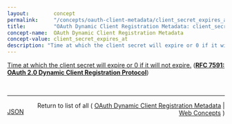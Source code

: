 ```yaml
---
layout:        concept
permalink:     "/concepts/oauth-client-metadata/client_secret_expires_at"
title:         "OAuth Dynamic Client Registration Metadata: client_secret_expires_at"
concept-name:  OAuth Dynamic Client Registration Metadata
concept-value: client_secret_expires_at
description: "Time at which the client secret will expire or 0 if it will not expire."
---
```


[Time at which the client secret will expire or 0 if it will not expire.](https://datatracker.ietf.org/doc/html/rfc7591#section-3.2.1 "Read documentation for OAuth Dynamic Client Registration Metadata &#34;client_secret_expires_at&#34;") (**[RFC 7591: OAuth 2.0 Dynamic Client Registration Protocol](/specs/IETF/RFC/7591 "This specification defines mechanisms for dynamically registering OAuth 2.0 clients with authorization servers. Registration requests send a set of desired client metadata values to the authorization server. The resulting registration responses return a client identifier to use at the authorization server and the client metadata values registered for the client. The client can then use this registration information to communicate with the authorization server using the OAuth 2.0 protocol. This specification also defines a set of common client metadata fields and values for clients to use during registration.")**)

<br/>
<hr/>

<p style="float : left"><a href="./client_secret_expires_at.json" title="JSON representing this particular Web Concept value">JSON</a></p>
<p style="text-align: right">Return to list of all ( <a href="../oauth-client-metadata/">OAuth Dynamic Client Registration Metadata</a> | <a href="../">Web Concepts</a> )</p>
